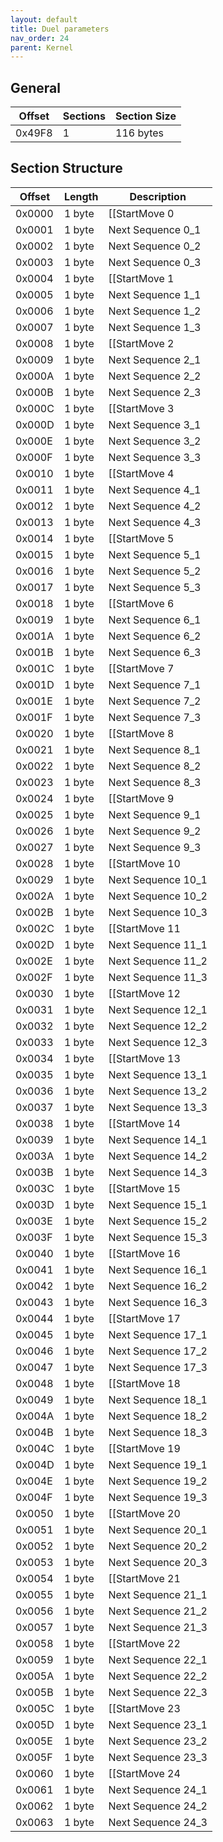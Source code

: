```yaml
---
layout: default
title: Duel parameters
nav_order: 24
parent: Kernel
---
```


## General

| Offset | Sections | Section Size |
|--------|----------|--------------|
| 0x49F8 | 1        | 116 bytes    |

## Section Structure

| Offset | Length | Description        |
|--------|--------|--------------------|
| 0x0000 | 1 byte | [[StartMove 0      |Zell's Duel Moves]]   |
| 0x0001 | 1 byte | Next Sequence 0_1  |
| 0x0002 | 1 byte | Next Sequence 0_2  |
| 0x0003 | 1 byte | Next Sequence 0_3  |
| 0x0004 | 1 byte | [[StartMove 1      |Zell's Duel Moves]]   |
| 0x0005 | 1 byte | Next Sequence 1_1  |
| 0x0006 | 1 byte | Next Sequence 1_2  |
| 0x0007 | 1 byte | Next Sequence 1_3  |
| 0x0008 | 1 byte | [[StartMove 2      |Zell's Duel Moves]]   |
| 0x0009 | 1 byte | Next Sequence 2_1  |
| 0x000A | 1 byte | Next Sequence 2_2  |
| 0x000B | 1 byte | Next Sequence 2_3  |
| 0x000C | 1 byte | [[StartMove 3      |Zell's Duel Moves]]   |
| 0x000D | 1 byte | Next Sequence 3_1  |
| 0x000E | 1 byte | Next Sequence 3_2  |
| 0x000F | 1 byte | Next Sequence 3_3  |
| 0x0010 | 1 byte | [[StartMove 4      |Zell's Duel Moves]]   |
| 0x0011 | 1 byte | Next Sequence 4_1  |
| 0x0012 | 1 byte | Next Sequence 4_2  |
| 0x0013 | 1 byte | Next Sequence 4_3  |
| 0x0014 | 1 byte | [[StartMove 5      |Zell's Duel Moves]]   |
| 0x0015 | 1 byte | Next Sequence 5_1  |
| 0x0016 | 1 byte | Next Sequence 5_2  |
| 0x0017 | 1 byte | Next Sequence 5_3  |
| 0x0018 | 1 byte | [[StartMove 6      |Zell's Duel Moves]]   |
| 0x0019 | 1 byte | Next Sequence 6_1  |
| 0x001A | 1 byte | Next Sequence 6_2  |
| 0x001B | 1 byte | Next Sequence 6_3  |
| 0x001C | 1 byte | [[StartMove 7      |Zell's Duel Moves]]   |
| 0x001D | 1 byte | Next Sequence 7_1  |
| 0x001E | 1 byte | Next Sequence 7_2  |
| 0x001F | 1 byte | Next Sequence 7_3  |
| 0x0020 | 1 byte | [[StartMove 8      |Zell's Duel Moves]]   |
| 0x0021 | 1 byte | Next Sequence 8_1  |
| 0x0022 | 1 byte | Next Sequence 8_2  |
| 0x0023 | 1 byte | Next Sequence 8_3  |
| 0x0024 | 1 byte | [[StartMove 9      |Zell's Duel Moves]]   |
| 0x0025 | 1 byte | Next Sequence 9_1  |
| 0x0026 | 1 byte | Next Sequence 9_2  |
| 0x0027 | 1 byte | Next Sequence 9_3  |
| 0x0028 | 1 byte | [[StartMove 10     |Zell's Duel Moves]]  |
| 0x0029 | 1 byte | Next Sequence 10_1 |
| 0x002A | 1 byte | Next Sequence 10_2 |
| 0x002B | 1 byte | Next Sequence 10_3 |
| 0x002C | 1 byte | [[StartMove 11     |Zell's Duel Moves]]  |
| 0x002D | 1 byte | Next Sequence 11_1 |
| 0x002E | 1 byte | Next Sequence 11_2 |
| 0x002F | 1 byte | Next Sequence 11_3 |
| 0x0030 | 1 byte | [[StartMove 12     |Zell's Duel Moves]]  |
| 0x0031 | 1 byte | Next Sequence 12_1 |
| 0x0032 | 1 byte | Next Sequence 12_2 |
| 0x0033 | 1 byte | Next Sequence 12_3 |
| 0x0034 | 1 byte | [[StartMove 13     |Zell's Duel Moves]]  |
| 0x0035 | 1 byte | Next Sequence 13_1 |
| 0x0036 | 1 byte | Next Sequence 13_2 |
| 0x0037 | 1 byte | Next Sequence 13_3 |
| 0x0038 | 1 byte | [[StartMove 14     |Zell's Duel Moves]]  |
| 0x0039 | 1 byte | Next Sequence 14_1 |
| 0x003A | 1 byte | Next Sequence 14_2 |
| 0x003B | 1 byte | Next Sequence 14_3 |
| 0x003C | 1 byte | [[StartMove 15     |Zell's Duel Moves]]  |
| 0x003D | 1 byte | Next Sequence 15_1 |
| 0x003E | 1 byte | Next Sequence 15_2 |
| 0x003F | 1 byte | Next Sequence 15_3 |
| 0x0040 | 1 byte | [[StartMove 16     |Zell's Duel Moves]]  |
| 0x0041 | 1 byte | Next Sequence 16_1 |
| 0x0042 | 1 byte | Next Sequence 16_2 |
| 0x0043 | 1 byte | Next Sequence 16_3 |
| 0x0044 | 1 byte | [[StartMove 17     |Zell's Duel Moves]]  |
| 0x0045 | 1 byte | Next Sequence 17_1 |
| 0x0046 | 1 byte | Next Sequence 17_2 |
| 0x0047 | 1 byte | Next Sequence 17_3 |
| 0x0048 | 1 byte | [[StartMove 18     |Zell's Duel Moves]]  |
| 0x0049 | 1 byte | Next Sequence 18_1 |
| 0x004A | 1 byte | Next Sequence 18_2 |
| 0x004B | 1 byte | Next Sequence 18_3 |
| 0x004C | 1 byte | [[StartMove 19     |Zell's Duel Moves]]  |
| 0x004D | 1 byte | Next Sequence 19_1 |
| 0x004E | 1 byte | Next Sequence 19_2 |
| 0x004F | 1 byte | Next Sequence 19_3 |
| 0x0050 | 1 byte | [[StartMove 20     |Zell's Duel Moves]]  |
| 0x0051 | 1 byte | Next Sequence 20_1 |
| 0x0052 | 1 byte | Next Sequence 20_2 |
| 0x0053 | 1 byte | Next Sequence 20_3 |
| 0x0054 | 1 byte | [[StartMove 21     |Zell's Duel Moves]]  |
| 0x0055 | 1 byte | Next Sequence 21_1 |
| 0x0056 | 1 byte | Next Sequence 21_2 |
| 0x0057 | 1 byte | Next Sequence 21_3 |
| 0x0058 | 1 byte | [[StartMove 22     |Zell's Duel Moves]]  |
| 0x0059 | 1 byte | Next Sequence 22_1 |
| 0x005A | 1 byte | Next Sequence 22_2 |
| 0x005B | 1 byte | Next Sequence 22_3 |
| 0x005C | 1 byte | [[StartMove 23     |Zell's Duel Moves]]  |
| 0x005D | 1 byte | Next Sequence 23_1 |
| 0x005E | 1 byte | Next Sequence 23_2 |
| 0x005F | 1 byte | Next Sequence 23_3 |
| 0x0060 | 1 byte | [[StartMove 24     |Zell's Duel Moves]]  |
| 0x0061 | 1 byte | Next Sequence 24_1 |
| 0x0062 | 1 byte | Next Sequence 24_2 |
| 0x0063 | 1 byte | Next Sequence 24_3 |